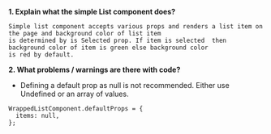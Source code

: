 **1. Explain what the simple List component does?**

```
Simple list component accepts various props and renders a list item on the page and background color of list item 
is determined by is Selected prop. If item is selected  then background color of item is green else background color
is red by default.

```

**2. What problems / warnings are there with code?**

- Defining a default prop as null is not recommended. Either use Undefined or an array of values.

```
WrappedListComponent.defaultProps = {
  items: null,
};

```



